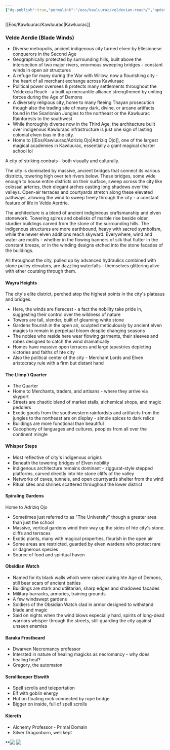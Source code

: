 ```yaml
---
{"dg-publish":true,"permalink":"/eos/kawluurac/veldexian-reach/","updated":"2024-12-22T20:35:24.025-05:00"}
---
```


[[Eos/Kawluurac/Kawluurac\|Kawluurac]]
### Velde Aerdie (Blade Winds)

- Diverse metropolis, ancient indigenous city turned elven by Ellesionese conquerors in the Second Age 
- Geographically protected by surrounding hills, built above the intersection of two major rivers, enormous sweeping bridges - constant winds in open air structures
- A refuge for many during the War with Willow, now a flourishing city - the heart of all merchant exchange across Kawluraac
- Political power oversees & protects many settlements throughout the Veldexcia Reach - a built up mercantile alliance strengthened by uniting forces during the Age of Demons
- A diversely religious city, home to many fleeing Thayan prosecution though also the trading site of many dark, divine, or arcane artifacts found in the Ssarlonian Jungles to the northeast or the Kawluurac Rainforests to the southwest
- While thoroughly diverse now in the Third Age, the architecture built over indigenous Kawluraac infrastructure is just one sign of lasting colonial elven bias in the city.
- Home to [[Eos/Kawluurac/Adriziq Ojo\|Adriziq Ojo]], one of the largest magical academies in Kawluurac, essentially a giant magical charter school lol

A city of striking contrats - both visually and culturally. 

The city is dominated by massive, ancient bridges that connect its various districts, towering high over teh rivers below. These bridges, some wide enough to house entire districts on their surface, sweep across the city like colossal arteries, their elegant arches casting long shadows over the valleys. Open-air terraces and courtyards stretch along these elevated pathways, allowing the wind to sweep freely through the city - a constant feature of life in Velde Aerdrie. 

The architecture is a blend of ancient indigineous craftsmanship and elven stonework. Towering spires and obelisks of marble rise beside older, sturdier buildings carved from the stone of the surrounding hills. The indigenous structures are more earthbound, heavy with sacred symbolism, while the newer elven additions reach skyward. Everywhere, wind and water are motifs - whether in the flowing banners of silk that flutter in the constant breeze, or in the winding designs etched into the stone facades of the buildings. 

All throughout the city, pulled up by advanced hydraulics combined with stone pulley elevators, are dazzling waterfalls - themselves glittering alive with ether coursing through them. 

#### Wayra Heights

The city's elite district, perched atop the highest points in the city's plateaus and bridges.
- Here, the winds are fierecest - a fact the nobility take pride in, suggesting their control over the wildness of nature
- Towers are tall, slender, built of gleaming white stone
- Gardens flourish in the open air, sculpted meticulously by ancient elven magics to remain in perpetual bloom despite changing seasons
- The nobles who reside here wear flowing garments, their sleeves and robes designed to catch the wind dramatically
- Homes have massive open terraces and large tapestries depicting victories and faiths of hte city
- Also the political center of the city - Merchant Lords and Elven aristocracy rule with a firm but distant hand

#### The Llimp'i Quarter
- The Quarter
- Home to Merchants, traders, and artisans - where they arrive via skyport
- Streets are chaotic blend of market stalls, alchemical shops, and magic peddlers
- Exotic goods from the southwestern rainfordsts and artifaicts from the jungles to the northeast are on display - simple spices to dark relics
- Buildings are more functional than beautiful
- Cacophony of languages and cultures, peoples from all over the continent mingle

#### Whisper Steps

- Most reflective of city's indigenous origins
- Beneath the towering bridges of Elven nobility
- Indigenous architecture remains dominant - ziggurat-style stepped platforms, carved directly into hte stone cliffs of the valley
- Networks of caves, tunnels, and open courrtyards shelter from the wind
- Ritual sites and shrines scattered throughout the lower district

#### Spiraling Gardens
Home to Adriziq Ojo
- Sometimes just referred to as "The University" though a greater area than just the school
- Massive, vertical gardens wind their way up the sides of hte city's stone. cliffs and terraces
- Exotic plants, many with magical properties, flourish in the open air
- Some areas are restricted, guarded by elven wardens who protect rare or dagnerous species
- Source of food and spiritual haven

#### Obsidian Watch
- Named for its black walls which were raised during hte Age of Demons, still bear scars of ancient battles
- Buildings are stark and utilitarian, sharp edges and shadowed facades
- Military barracks, armories, training grounds
- A few windswept gardens
- Soldiers of the Obsidian Watch clad in armor designed to withstand blade and magic
- Said on nights when the wind blows especially hard, spirits of long-dead warriors whisper through the streets, still guarding the city against unseen enemies

#### Baraka Frostbeard
- Dwarven Necromancy professor
- Intersted in nature of healing magicks as necromancy - why does healing heal?
- Gregory, the automaton

#### Scrollkeeper Elswith
- Spell scrolls and teleportation
- Elf with goblin energy
- Hut on floating rock connected by rope bridge
- Bigger on inside, full of spell scrolls

#### Kiereth
- Alchemy Professor - Primal Domain
- Silver Dragonborn, well kept

**![](https://lh7-us.googleusercontent.com/IkGyiUM3RYZDzv5N4rBaZrIJTros6vGWXqfaaDnhBEF-P8_-vUI5ANc3s2GN4W5GURu0gwq4w3GgTDVCoYmnoVTaiUFFROXONB52WKzIPokl6ZzawBI8wqvo6nyTD7hDg5OKzE_A9OSetz4_pLouHw)
![](https://lh7-us.googleusercontent.com/IC6RbrEHtu4CsDvtAKnExpT_IT5RX7wi0ro_7jWiDk_LMWXAPS2Wb6HK2_mQugbZUzla8ceUJZJT4ZDQibm8GqOBg_iH2Xda3g79iAHFYc0vmVQHtQxsAXe8ES9ye-66YbmNLKi2WumQlSCYdzPXaA)
